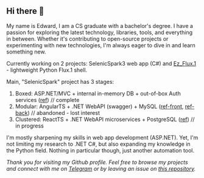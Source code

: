 ## Hi there 👋  


My name is Edward, I am a CS graduate with a bachelor's degree. I have a passion for exploring the latest technology, libraries, tools, and everything in between. Whether it's contributing to open-source projects or experimenting with new technologies, I'm always eager to dive in and learn something new.  


Currently working on 2 projects: SelenicSpark3 web app (C#) and [Ez_Flux.1](https://github.com/HardcoreMagazine/Ez_Flux.1) - lightweight Python Flux.1 shell. 


Main, "SelenicSpark" project has 3 stages: 
1. Boxed: ASP.NET/MVC + internal in-memory DB + out-of-box Auth services ([ref](https://github.com/HardcoreMagazine/SelenicSparkApp)) // complete
2. Modular: AngularTS + .NET WebAPI (swagger) + MySQL ([ref-front](https://github.com/HardcoreMagazine/SelenicSparkApp_v2_Angular), [ref-back](https://github.com/HardcoreMagazine/SelenicSparkApp_v2_WebAPI)) // abandoned - lost interest
3. Clustered: ReactTS + .NET WebAPI microservices + PostgreSQL ([ref](https://github.com/HardcoreMagazine/SelenicSparkApp3)) // in progress


I'm mostly sharpening my skills in web app development (ASP.NET). Yet, I'm not limiting my research to .NET C#, but also expanding my knowledge in the Python field. Nothing in particular though, just another automation tool. 


*Thank you for visiting my Github profile. Feel free to browse my projects and connect with me on [Telegram](https://t.me/hardcoremagazine) or by leaving an issue on [this repository](https://github.com/HardcoreMagazine/HardcoreMagazine/issues).*  
